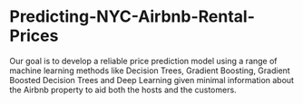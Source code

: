 # Predicting-NYC-Airbnb-Rental-Prices
Our goal is to develop a reliable price prediction model using a range of machine learning methods like Decision Trees, Gradient Boosting, Gradient Boosted Decision Trees and Deep Learning given minimal information about the Airbnb property to aid both the hosts and the customers.
